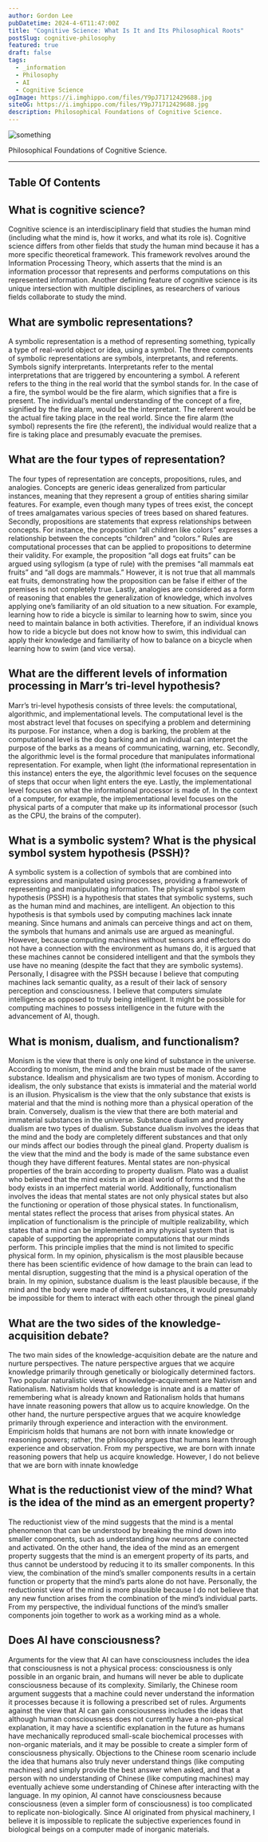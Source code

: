 ```yaml
---
author: Gordon Lee
pubDatetime: 2024-4-6T11:47:00Z
title: "Cognitive Science: What Is It and Its Philosophical Roots"
postSlug: cognitive-philosophy
featured: true
draft: false
tags:
  - _information
  - Philosophy
  - AI
  - Cognitive Science
ogImage: https://i.imghippo.com/files/Y9pJ71712429688.jpg
siteOG: https://i.imghippo.com/files/Y9pJ71712429688.jpg
description: Philosophical Foundations of Cognitive Science.
---
```


<img src="https://i.imghippo.com/files/Y9pJ71712429688.jpg" alt="something">

Philosophical Foundations of Cognitive Science.

---

## Table Of Contents

## What is cognitive science?

Cognitive science is an interdisciplinary field that studies the human mind (including what the
mind is, how it works, and what its role is). Cognitive science differs from other fields that study the human mind because it has a more specific theoretical framework. This framework
revolves around the Information Processing Theory, which asserts that the mind is an information processor that represents and performs computations on this represented information. Another defining feature of cognitive science is its unique intersection with multiple disciplines, as researchers of various fields collaborate to study the mind.

## What are symbolic representations?

A symbolic representation is a method of representing something, typically a type of real-world
object or idea, using a symbol. The three components of symbolic representations are symbols,
interpretants, and referents. Symbols signify interpretants. Interpretants refer to the mental interpretations that are triggered by encountering a symbol. A referent refers to the thing in the real world that the symbol stands for. In the case of a fire, the symbol would be the fire alarm, which signifies that a fire is present. The individual’s mental understanding of the concept of a fire, signified by the fire alarm, would be the interpretant. The referent would be the actual fire taking place in the real world. Since the fire alarm (the symbol) represents the fire (the referent), the individual would realize that a fire is taking place and presumably evacuate the premises.

## What are the four types of representation?

The four types of representation are concepts, propositions, rules, and analogies. Concepts are
generic ideas generalized from particular instances, meaning that they represent a group of
entities sharing similar features. For example, even though many types of trees exist, the concept of trees amalgamates various species of trees based on shared features. Secondly, propositions are statements that express relationships between concepts. For instance, the proposition “all children like colors” expresses a relationship between the concepts “children” and “colors.” Rules are computational processes that can be applied to propositions to determine their validity. For example, the proposition “all dogs eat fruits” can be argued using syllogism (a type of rule) with the premises “all mammals eat fruits” and “all dogs are mammals.” However, it is not true that all mammals eat fruits, demonstrating how the proposition can be false if either of the premises is not completely true. Lastly, analogies are considered as a form of reasoning that enables the generalization of knowledge, which involves applying one’s familiarity of an old situation to a new situation. For example, learning how to ride a bicycle is similar to learning how to swim, since you need to maintain balance in both activities. Therefore, if an individual knows how to ride a bicycle but does not know how to swim, this individual can apply their knowledge and familiarity of how to balance on a bicycle when learning how to swim (and vice versa).

## What are the different levels of information processing in Marr’s tri-level hypothesis?

Marr’s tri-level hypothesis consists of three levels: the computational, algorithmic, and
implementational levels. The computational level is the most abstract level that focuses on
specifying a problem and determining its purpose. For instance, when a dog is barking, the
problem at the computational level is the dog barking and an individual can interpret the
purpose of the barks as a means of communicating, warning, etc. Secondly, the algorithmic
level is the formal procedure that manipulates informational representation. For example, when
light (the informational representation in this instance) enters the eye, the algorithmic level focuses on the sequence of steps that occur when light enters the eye. Lastly, the implementational level focuses on what the informational processor is made of. In the context of a computer, for example, the implementational level focuses on the physical parts of a computer that make up its informational processor (such as the CPU, the brains of the computer).

## What is a symbolic system? What is the physical symbol system hypothesis (PSSH)?

A symbolic system is a collection of symbols that are combined into expressions and
manipulated using processes, providing a framework of representing and manipulating
information. The physical symbol system hypothesis (PSSH) is a hypothesis that states that
symbolic systems, such as the human mind and machines, are intelligent. An objection to this
hypothesis is that symbols used by computing machines lack innate meaning. Since humans and animals can perceive things and act on them, the symbols that humans and animals use are argued as meaningful. However, because computing machines without sensors and effectors do not have a connection with the environment as humans do, it is argued that these machines cannot be considered intelligent and that the symbols they use have no meaning (despite the fact that they are symbolic systems). Personally, I disagree with the PSSH because I believe that computing machines lack semantic quality, as a result of their lack of sensory perception and consciousness. I believe that computers simulate intelligence as opposed to truly being intelligent. It might be possible for computing machines to possess intelligence in the future with the advancement of AI, though.

## What is monism, dualism, and functionalism?

Monism is the view that there is only one kind of substance in the universe. According to
monism, the mind and the brain must be made of the same substance. Idealism and
physicalism are two types of monism. According to idealism, the only substance that exists is
immaterial and the material world is an illusion. Physicalism is the view that the only substance
that exists is material and that the mind is nothing more than a physical operation of the brain.
Conversely, dualism is the view that there are both material and immaterial substances in the
universe. Substance dualism and property dualism are two types of dualism. Substance dualism
involves the ideas that the mind and the body are completely different substances and that only
our minds affect our bodies through the pineal gland. Property dualism is the view that the mind
and the body is made of the same substance even though they have different features. Mental
states are non-physical properties of the brain according to property dualism. Plato was a
dualist who believed that the mind exists in an ideal world of forms and that the body exists in
an imperfect material world. Additionally, functionalism involves the ideas that mental states are
not only physical states but also the functioning or operation of those physical states. In
functionalism, mental states reflect the process that arises from physical states. An implication
of functionalism is the principle of multiple realizability, which states that a mind can be
implemented in any physical system that is capable of supporting the appropriate computations
that our minds perform. This principle implies that the mind is not limited to specific physical
form. In my opinion, physicalism is the most plausible because there has been scientific
evidence of how damage to the brain can lead to mental disruption, suggesting that the mind is
a physical operation of the brain. In my opinion, substance dualism is the least plausible
because, if the mind and the body were made of different substances, it would presumably be
impossible for them to interact with each other through the pineal gland

## What are the two sides of the knowledge-acquisition debate?

The two main sides of the knowledge-acquisition debate are the nature and nurture
perspectives. The nature perspective argues that we acquire knowledge primarily through
genetically or biologically determined factors. Two popular naturalistic views of
knowledge-acquirement are Nativism and Rationalism. Nativism holds that knowledge is innate
and is a matter of remembering what is already known and Rationalism holds that humans have
innate reasoning powers that allow us to acquire knowledge. On the other hand, the nurture
perspective argues that we acquire knowledge primarily through experience and interaction with
the environment. Empiricism holds that humans are not born with innate knowledge or
reasoning powers; rather, the philosophy argues that humans learn through experience and
observation. From my perspective, we are born with innate reasoning powers that help us
acquire knowledge. However, I do not believe that we are born with innate knowledge

## What is the reductionist view of the mind? What is the idea of the mind as an emergent property?

The reductionist view of the mind suggests that the mind is a mental phenomenon that can be
understood by breaking the mind down into smaller components, such as understanding how
neurons are connected and activated. On the other hand, the idea of the mind as an emergent
property suggests that the mind is an emergent property of its parts, and thus cannot be
understood by reducing it to its smaller components. In this view, the combination of the mind’s
smaller components results in a certain function or property that the mind’s parts alone do not have. Personally, the reductionist view of the mind is more plausible because I do not believe that any new function arises from the combination of the mind’s individual parts. From my perspective, the individual functions of the mind’s smaller components join together to work as a working mind as a whole.

## Does AI have consciousness?

Arguments for the view that AI can have consciousness includes the idea that consciousness is not a physical process: consciousness is only possible in an organic brain, and humans will never be able to duplicate consciousness because of its complexity. Similarly, the Chinese room argument suggests that a machine could never understand the information it processes because it is following a prescribed set of rules. Arguments against the view that AI can gain
consciousness includes the ideas that although human consciousness does not currently have a non-physical explanation, it may have a scientific explanation in the future as humans have mechanically reproduced small-scale biochemical processes with non-organic materials, and it may be possible to create a simpler form of consciousness physically. Objections to the
Chinese room scenario include the idea that humans also truly never understand things (like
computing machines) and simply provide the best answer when asked, and that a person with
no understanding of Chinese (like computing machines) may eventually achieve some
understanding of Chinese after interacting with the language. In my opinion, AI cannot have
consciousness because consciousness (even a simpler form of consciousness) is too
complicated to replicate non-biologically. Since AI originated from physical machinery, I believe
it is impossible to replicate the subjective experiences found in biological beings on a computer made of inorganic materials.
